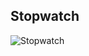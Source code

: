 ## Stopwatch

![Stopwatch](https://user-images.githubusercontent.com/105450001/209382248-57e0e0da-2dcb-404c-a3b0-dbb845ff03d4.gif)

